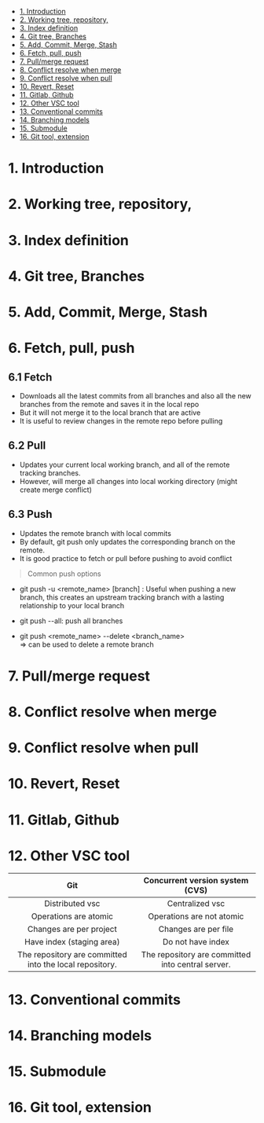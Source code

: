- [1. Introduction](#1-introduction)
- [2. Working tree, repository,](#2-working-tree-repository)
- [3. Index definition](#3-index-definition)
- [4. Git tree, Branches](#4-git-tree-branches)
- [5. Add, Commit, Merge, Stash](#5-add-commit-merge-stash)
- [6. Fetch, pull, push](#6-fetch-pull-push)
- [7. Pull/merge request](#7-pullmerge-request)
- [8. Conflict resolve when merge](#8-conflict-resolve-when-merge)
- [9. Conflict resolve when pull](#9-conflict-resolve-when-pull)
- [10. Revert, Reset](#10-revert-reset)
- [11. Gitlab, Github](#11-gitlab-github)
- [12. Other VSC tool](#12-other-vsc-tool)
- [13. Conventional commits](#13-conventional-commits)
- [14. Branching models](#14-branching-models)
- [15. Submodule](#15-submodule)
- [16. Git tool, extension](#16-git-tool-extension)
# 1. Introduction
# 2. Working tree, repository,
# 3. Index definition
# 4. Git tree, Branches
# 5. Add, Commit, Merge, Stash
# 6. Fetch, pull, push
## 6.1 Fetch
+ Downloads all the latest commits from all branches and also all the new branches from the remote and saves it in the local repo
+ But it will not merge it to the local branch that are active
+ It is useful to review changes in the remote repo before pulling
 ## 6.2 Pull
 + Updates your current local working branch, and all of the remote tracking branches.
 + However, will merge all changes into local working directory (might create merge conflict)
 ## 6.3 Push
 + Updates the remote branch with local commits
 + By default, git push only updates the corresponding branch on the remote.
 + It is good practice to fetch or pull before pushing to avoid conflict
 > Common push options
 + git push -u <remote_name> [branch] : Useful when pushing a new branch, this creates an upstream tracking branch with a lasting relationship to your local branch

 + git push --all: push all branches

 + git push <remote_name> --delete <branch_name>  
  => can be used to delete a remote branch
 


# 7. Pull/merge request
# 8. Conflict resolve when merge
# 9. Conflict resolve when pull
# 10. Revert, Reset
# 11. Gitlab, Github
# 12. Other VSC tool
|                           Git                           |          Concurrent version system (CVS)          |
|:-------------------------------------------------------:|:-------------------------------------------------:|
| Distributed vsc                                         | Centralized vsc                                   |
| Operations are atomic                                   | Operations are not atomic                         |
| Changes are per project                                 | Changes are per file                              |
| Have index (staging area)                               | Do not have index                                 |
| The repository are committed into the local repository. | The repository are committed into central server. |
# 13. Conventional commits
# 14. Branching models
# 15. Submodule
# 16. Git tool, extension